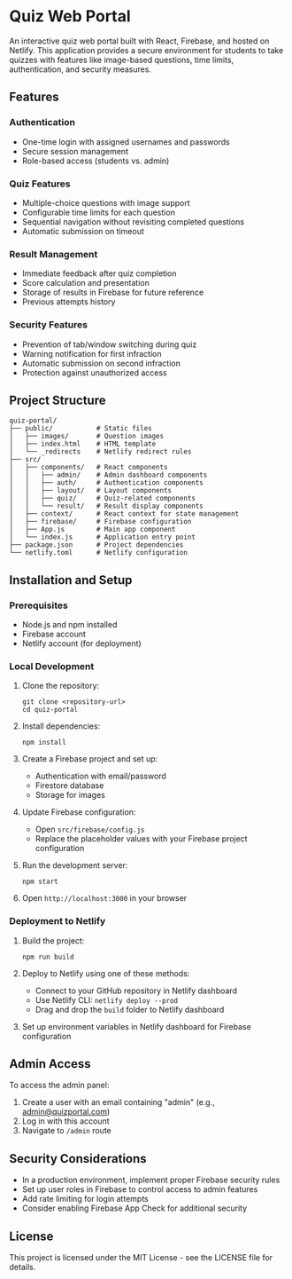# Quiz Web Portal

An interactive quiz web portal built with React, Firebase, and hosted on Netlify. This application provides a secure environment for students to take quizzes with features like image-based questions, time limits, authentication, and security measures.

## Features

### Authentication
- One-time login with assigned usernames and passwords
- Secure session management
- Role-based access (students vs. admin)

### Quiz Features
- Multiple-choice questions with image support
- Configurable time limits for each question
- Sequential navigation without revisiting completed questions
- Automatic submission on timeout

### Result Management
- Immediate feedback after quiz completion
- Score calculation and presentation
- Storage of results in Firebase for future reference
- Previous attempts history

### Security Features
- Prevention of tab/window switching during quiz
- Warning notification for first infraction
- Automatic submission on second infraction
- Protection against unauthorized access

## Project Structure

```
quiz-portal/
├── public/           # Static files
│   ├── images/       # Question images
│   ├── index.html    # HTML template
│   └── _redirects    # Netlify redirect rules
├── src/
│   ├── components/   # React components
│   │   ├── admin/    # Admin dashboard components
│   │   ├── auth/     # Authentication components
│   │   ├── layout/   # Layout components
│   │   ├── quiz/     # Quiz-related components
│   │   └── result/   # Result display components
│   ├── context/      # React context for state management
│   ├── firebase/     # Firebase configuration
│   ├── App.js        # Main app component
│   └── index.js      # Application entry point
├── package.json      # Project dependencies
└── netlify.toml      # Netlify configuration
```

## Installation and Setup

### Prerequisites
- Node.js and npm installed
- Firebase account
- Netlify account (for deployment)

### Local Development

1. Clone the repository:
   ```
   git clone <repository-url>
   cd quiz-portal
   ```

2. Install dependencies:
   ```
   npm install
   ```

3. Create a Firebase project and set up:
   - Authentication with email/password
   - Firestore database
   - Storage for images

4. Update Firebase configuration:
   - Open `src/firebase/config.js`
   - Replace the placeholder values with your Firebase project configuration

5. Run the development server:
   ```
   npm start
   ```

6. Open `http://localhost:3000` in your browser

### Deployment to Netlify

1. Build the project:
   ```
   npm run build
   ```

2. Deploy to Netlify using one of these methods:
   - Connect to your GitHub repository in Netlify dashboard
   - Use Netlify CLI: `netlify deploy --prod`
   - Drag and drop the `build` folder to Netlify dashboard

3. Set up environment variables in Netlify dashboard for Firebase configuration

## Admin Access

To access the admin panel:
1. Create a user with an email containing "admin" (e.g., admin@quizportal.com)
2. Log in with this account
3. Navigate to `/admin` route

## Security Considerations

- In a production environment, implement proper Firebase security rules
- Set up user roles in Firebase to control access to admin features
- Add rate limiting for login attempts
- Consider enabling Firebase App Check for additional security

## License

This project is licensed under the MIT License - see the LICENSE file for details.
